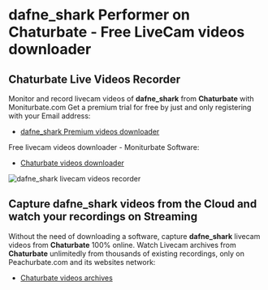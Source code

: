 # dafne_shark Performer on Chaturbate - Free LiveCam videos downloader

## Chaturbate Live Videos Recorder

Monitor and record livecam videos of **dafne_shark** from **Chaturbate** with Moniturbate.com
Get a premium trial for free by just and only registering with your Email address:
* [dafne_shark Premium videos downloader](https://moniturbate.com/request-demo-licence-key.html)

Free livecam videos downloader - Moniturbate Software:
* [Chaturbate videos downloader](https://moniturbate.com/moniturbate-download-software.html)

![dafne_shark livecam videos recorder](https://peachurnet.com/templates/moniturbate-software.png)


## Capture dafne_shark videos from the Cloud and watch your recordings on Streaming

Without the need of downloading a software, capture **dafne_shark** livecam videos from **Chaturbate** 100% online.
Watch Livecam archives from **Chaturbate** unlimitedly from thousands of existing recordings, only on Peachurbate.com and its websites network:
* [Chaturbate videos archives](https://peachurnet.com/)